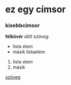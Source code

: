 # ez egy címsor  
### kisebbcímsor  
**félkövér**
*dőlt szöveg*  
- lista elem
- másik listaelem
1. lista elem
2. másik

[szöveg](https://www.bing.com/search?pglt=43&q=git+hub&cvid=4a32ff05e62f49c9846eb61156547308&gs_lcrp=EgZjaHJvbWUyBggAEEUYOTIGCAEQLhhAMgYIAhAAGEAyBggDEAAYQDIGCAQQABhAMgYIBRAAGEAyBggGEEUYPDIGCAcQRRg8MgYICBBFGDzSAQgxMzUxajBqMagCALACAA&FORM=ANNTA1&PC=U531&ntref=1)  


